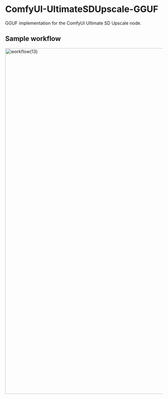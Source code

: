 # ComfyUI-UltimateSDUpscale-GGUF
GGUF implementation for the ComfyUI Ultimate SD Upscale node.

## Sample workflow
<img width="3740" height="1106" alt="workflow(13)" src="https://github.com/user-attachments/assets/9f32ffb0-ba17-4fdd-862b-104a16af4583" />

